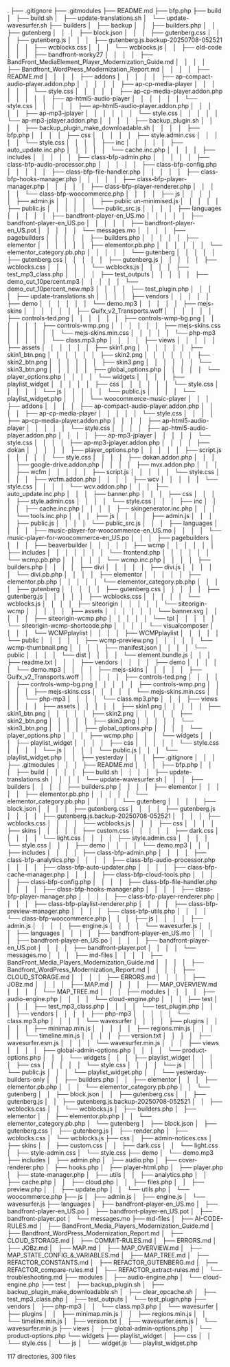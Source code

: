 .
├── .gitignore
├── .gitmodules
├── README.md
├── bfp.php
├── build
│   ├── build.sh
│   ├── update-translations.sh
│   └── update-wavesurfer.sh
├── builders
│   ├── backup
│   │   ├── builders.php
│   │   ├── gutenberg
│   │   │   ├── block.json
│   │   │   ├── gutenberg.css
│   │   │   ├── gutenberg.js
│   │   │   ├── gutenberg.js.backup-20250708-052521
│   │   │   ├── wcblocks.css
│   │   │   └── wcblocks.js
│   │   ├── old-code
│   │   │   ├── bandfront-worky27
│   │   │   │   ├── BandFront_MediaElement_Player_Modernization_Guide.md
│   │   │   │   ├── Bandfront_WordPress_Modernization_Report.md
│   │   │   │   ├── README.md
│   │   │   │   ├── addons
│   │   │   │   │   ├── ap-compact-audio-player.addon.php
│   │   │   │   │   ├── ap-cp-media-player
│   │   │   │   │   │   └── style.css
│   │   │   │   │   ├── ap-cp-media-player.addon.php
│   │   │   │   │   ├── ap-html5-audio-player
│   │   │   │   │   │   └── style.css
│   │   │   │   │   ├── ap-html5-audio-player.addon.php
│   │   │   │   │   ├── ap-mp3-jplayer
│   │   │   │   │   │   └── style.css
│   │   │   │   │   └── ap-mp3-jplayer.addon.php
│   │   │   │   ├── backup_plugin.sh
│   │   │   │   ├── backup_plugin_make_downloadable.sh
│   │   │   │   ├── bfp.php
│   │   │   │   ├── css
│   │   │   │   │   ├── style.admin.css
│   │   │   │   │   └── style.css
│   │   │   │   ├── inc
│   │   │   │   │   ├── auto_update.inc.php
│   │   │   │   │   └── cache.inc.php
│   │   │   │   ├── includes
│   │   │   │   │   ├── class-bfp-admin.php
│   │   │   │   │   ├── class-bfp-audio-processor.php
│   │   │   │   │   ├── class-bfp-config.php
│   │   │   │   │   ├── class-bfp-file-handler.php
│   │   │   │   │   ├── class-bfp-hooks-manager.php
│   │   │   │   │   ├── class-bfp-player-manager.php
│   │   │   │   │   ├── class-bfp-player-renderer.php
│   │   │   │   │   └── class-bfp-woocommerce.php
│   │   │   │   ├── js
│   │   │   │   │   ├── admin.js
│   │   │   │   │   ├── public un-minimised.js
│   │   │   │   │   ├── public.js
│   │   │   │   │   └── public_src.js
│   │   │   │   ├── languages
│   │   │   │   │   ├── bandfront-player-en_US.mo
│   │   │   │   │   ├── bandfront-player-en_US.po
│   │   │   │   │   ├── bandfront-player-en_US.pot
│   │   │   │   │   └── messages.mo
│   │   │   │   ├── pagebuilders
│   │   │   │   │   ├── builders.php
│   │   │   │   │   ├── elementor
│   │   │   │   │   │   ├── elementor.pb.php
│   │   │   │   │   │   └── elementor_category.pb.php
│   │   │   │   │   └── gutenberg
│   │   │   │   │       ├── gutenberg.css
│   │   │   │   │       ├── gutenberg.js
│   │   │   │   │       ├── wcblocks.css
│   │   │   │   │       └── wcblocks.js
│   │   │   │   ├── test_mp3_class.php
│   │   │   │   ├── test_outputs
│   │   │   │   │   ├── demo_cut_10percent.mp3
│   │   │   │   │   └── demo_cut_10percent_new.mp3
│   │   │   │   ├── test_plugin.php
│   │   │   │   ├── update-translations.sh
│   │   │   │   ├── vendors
│   │   │   │   │   ├── demo
│   │   │   │   │   │   └── demo.mp3
│   │   │   │   │   ├── mejs-skins
│   │   │   │   │   │   ├── Guifx_v2_Transports.woff
│   │   │   │   │   │   ├── controls-ted.png
│   │   │   │   │   │   ├── controls-wmp-bg.png
│   │   │   │   │   │   ├── controls-wmp.png
│   │   │   │   │   │   ├── mejs-skins.css
│   │   │   │   │   │   └── mejs-skins.min.css
│   │   │   │   │   └── php-mp3
│   │   │   │   │       └── class.mp3.php
│   │   │   │   ├── views
│   │   │   │   │   ├── assets
│   │   │   │   │   │   ├── skin1.png
│   │   │   │   │   │   ├── skin1_btn.png
│   │   │   │   │   │   ├── skin2.png
│   │   │   │   │   │   ├── skin2_btn.png
│   │   │   │   │   │   ├── skin3.png
│   │   │   │   │   │   └── skin3_btn.png
│   │   │   │   │   ├── global_options.php
│   │   │   │   │   └── player_options.php
│   │   │   │   └── widgets
│   │   │   │       ├── playlist_widget
│   │   │   │       │   ├── css
│   │   │   │       │   │   └── style.css
│   │   │   │       │   └── js
│   │   │   │       │       └── public.js
│   │   │   │       └── playlist_widget.php
│   │   │   └── woocommerce-music-player
│   │   │       ├── addons
│   │   │       │   ├── ap-compact-audio-player.addon.php
│   │   │       │   ├── ap-cp-media-player
│   │   │       │   │   └── style.css
│   │   │       │   ├── ap-cp-media-player.addon.php
│   │   │       │   ├── ap-html5-audio-player
│   │   │       │   │   └── style.css
│   │   │       │   ├── ap-html5-audio-player.addon.php
│   │   │       │   ├── ap-mp3-jplayer
│   │   │       │   │   └── style.css
│   │   │       │   ├── ap-mp3-jplayer.addon.php
│   │   │       │   ├── dokan
│   │   │       │   │   ├── player_options.php
│   │   │       │   │   ├── script.js
│   │   │       │   │   └── style.css
│   │   │       │   ├── dokan.addon.php
│   │   │       │   ├── google-drive.addon.php
│   │   │       │   ├── mvx.addon.php
│   │   │       │   ├── wcfm
│   │   │       │   │   ├── script.js
│   │   │       │   │   └── style.css
│   │   │       │   ├── wcfm.addon.php
│   │   │       │   ├── wcv
│   │   │       │   │   └── style.css
│   │   │       │   └── wcv.addon.php
│   │   │       ├── auto_update.inc.php
│   │   │       ├── banner.php
│   │   │       ├── css
│   │   │       │   ├── style.admin.css
│   │   │       │   └── style.css
│   │   │       ├── inc
│   │   │       │   ├── cache.inc.php
│   │   │       │   ├── skingenerator.inc.php
│   │   │       │   └── tools.inc.php
│   │   │       ├── js
│   │   │       │   ├── admin.js
│   │   │       │   ├── public.js
│   │   │       │   └── public_src.js
│   │   │       ├── languages
│   │   │       │   ├── music-player-for-woocommerce-en_US.mo
│   │   │       │   └── music-player-for-woocommerce-en_US.po
│   │   │       ├── pagebuilders
│   │   │       │   ├── beaverbuilder
│   │   │       │   │   ├── wcmp
│   │   │       │   │   │   ├── includes
│   │   │       │   │   │   │   └── frontend.php
│   │   │       │   │   │   └── wcmp.pb.php
│   │   │       │   │   └── wcmp.inc.php
│   │   │       │   ├── builders.php
│   │   │       │   ├── divi
│   │   │       │   │   ├── divi.js
│   │   │       │   │   └── divi.pb.php
│   │   │       │   ├── elementor
│   │   │       │   │   ├── elementor.pb.php
│   │   │       │   │   └── elementor_category.pb.php
│   │   │       │   ├── gutenberg
│   │   │       │   │   ├── gutenberg.css
│   │   │       │   │   ├── gutenberg.js
│   │   │       │   │   ├── wcblocks.css
│   │   │       │   │   └── wcblocks.js
│   │   │       │   ├── siteorigin
│   │   │       │   │   └── siteorigin-wcmp
│   │   │       │   │       ├── assets
│   │   │       │   │       │   └── banner.svg
│   │   │       │   │       ├── siteorigin-wcmp.php
│   │   │       │   │       └── tpl
│   │   │       │   │           └── siteorigin-wcmp-shortcode.php
│   │   │       │   └── visualcomposer
│   │   │       │       └── WCMPplaylist
│   │   │       │           ├── WCMPplaylist
│   │   │       │           │   └── public
│   │   │       │           │       ├── wcmp-preview.png
│   │   │       │           │       └── wcmp-thumbnail.png
│   │   │       │           ├── manifest.json
│   │   │       │           └── public
│   │   │       │               └── dist
│   │   │       │                   └── element.bundle.js
│   │   │       ├── readme.txt
│   │   │       ├── vendors
│   │   │       │   ├── demo
│   │   │       │   │   └── demo.mp3
│   │   │       │   ├── mejs-skins
│   │   │       │   │   ├── Guifx_v2_Transports.woff
│   │   │       │   │   ├── controls-ted.png
│   │   │       │   │   ├── controls-wmp-bg.png
│   │   │       │   │   ├── controls-wmp.png
│   │   │       │   │   ├── mejs-skins.css
│   │   │       │   │   └── mejs-skins.min.css
│   │   │       │   └── php-mp3
│   │   │       │       └── class.mp3.php
│   │   │       ├── views
│   │   │       │   ├── assets
│   │   │       │   │   ├── skin1.png
│   │   │       │   │   ├── skin1_btn.png
│   │   │       │   │   ├── skin2.png
│   │   │       │   │   ├── skin2_btn.png
│   │   │       │   │   ├── skin3.png
│   │   │       │   │   └── skin3_btn.png
│   │   │       │   ├── global_options.php
│   │   │       │   └── player_options.php
│   │   │       ├── wcmp.php
│   │   │       └── widgets
│   │   │           ├── playlist_widget
│   │   │           │   ├── css
│   │   │           │   │   └── style.css
│   │   │           │   └── js
│   │   │           │       └── public.js
│   │   │           └── playlist_widget.php
│   │   ├── yesterday
│   │   │   ├── .gitignore
│   │   │   ├── .gitmodules
│   │   │   ├── README.md
│   │   │   ├── bfp.php
│   │   │   ├── build
│   │   │   │   ├── build.sh
│   │   │   │   ├── update-translations.sh
│   │   │   │   └── update-wavesurfer.sh
│   │   │   ├── builders
│   │   │   │   ├── builders.php
│   │   │   │   ├── elementor
│   │   │   │   │   ├── elementor.pb.php
│   │   │   │   │   └── elementor_category.pb.php
│   │   │   │   └── gutenberg
│   │   │   │       ├── block.json
│   │   │   │       ├── gutenberg.css
│   │   │   │       ├── gutenberg.js
│   │   │   │       ├── gutenberg.js.backup-20250708-052521
│   │   │   │       ├── wcblocks.css
│   │   │   │       └── wcblocks.js
│   │   │   ├── css
│   │   │   │   ├── skins
│   │   │   │   │   ├── custom.css
│   │   │   │   │   ├── dark.css
│   │   │   │   │   └── light.css
│   │   │   │   ├── style.admin.css
│   │   │   │   └── style.css
│   │   │   ├── demo
│   │   │   │   └── demo.mp3
│   │   │   ├── includes
│   │   │   │   ├── class-bfp-admin.php
│   │   │   │   ├── class-bfp-analytics.php
│   │   │   │   ├── class-bfp-audio-processor.php
│   │   │   │   ├── class-bfp-auto-updater.php
│   │   │   │   ├── class-bfp-cache-manager.php
│   │   │   │   ├── class-bfp-cloud-tools.php
│   │   │   │   ├── class-bfp-config.php
│   │   │   │   ├── class-bfp-file-handler.php
│   │   │   │   ├── class-bfp-hooks-manager.php
│   │   │   │   ├── class-bfp-player-manager.php
│   │   │   │   ├── class-bfp-player-renderer.php
│   │   │   │   ├── class-bfp-playlist-renderer.php
│   │   │   │   ├── class-bfp-preview-manager.php
│   │   │   │   ├── class-bfp-utils.php
│   │   │   │   └── class-bfp-woocommerce.php
│   │   │   ├── js
│   │   │   │   ├── admin.js
│   │   │   │   ├── engine.js
│   │   │   │   └── wavesurfer.js
│   │   │   ├── languages
│   │   │   │   ├── bandfront-player-en_US.mo
│   │   │   │   ├── bandfront-player-en_US.po
│   │   │   │   ├── bandfront-player-en_US.pot
│   │   │   │   ├── bandfront-player.pot
│   │   │   │   └── messages.mo
│   │   │   ├── md-files
│   │   │   │   ├── BandFront_Media_Players_Modernization_Guide.md
│   │   │   │   ├── Bandfront_WordPress_Modernization_Report.md
│   │   │   │   ├── CLOUD_STORAGE.md
│   │   │   │   ├── ERRORS.md
│   │   │   │   ├── JOBz.md
│   │   │   │   ├── MAP.md
│   │   │   │   ├── MAP_OVERVIEW.md
│   │   │   │   └── MAP_TREE.md
│   │   │   ├── modules
│   │   │   │   ├── audio-engine.php
│   │   │   │   └── cloud-engine.php
│   │   │   ├── test
│   │   │   │   ├── test_mp3_class.php
│   │   │   │   └── test_plugin.php
│   │   │   ├── vendors
│   │   │   │   ├── php-mp3
│   │   │   │   │   └── class.mp3.php
│   │   │   │   └── wavesurfer
│   │   │   │       ├── plugins
│   │   │   │       │   ├── minimap.min.js
│   │   │   │       │   ├── regions.min.js
│   │   │   │       │   └── timeline.min.js
│   │   │   │       ├── version.txt
│   │   │   │       ├── wavesurfer.esm.js
│   │   │   │       └── wavesurfer.min.js
│   │   │   ├── views
│   │   │   │   ├── global-admin-options.php
│   │   │   │   └── product-options.php
│   │   │   └── widgets
│   │   │       ├── playlist_widget
│   │   │       │   ├── css
│   │   │       │   │   └── style.css
│   │   │       │   └── js
│   │   │       │       └── public.js
│   │   │       └── playlist_widget.php
│   │   └── yesterday-builders-only
│   │       ├── builders.php
│   │       ├── elementor
│   │       │   ├── elementor.pb.php
│   │       │   └── elementor_category.pb.php
│   │       └── gutenberg
│   │           ├── block.json
│   │           ├── gutenberg.css
│   │           ├── gutenberg.js
│   │           ├── gutenberg.js.backup-20250708-052521
│   │           ├── wcblocks.css
│   │           └── wcblocks.js
│   ├── builders.php
│   ├── elementor
│   │   ├── elementor.pb.php
│   │   └── elementor_category.pb.php
│   └── gutenberg
│       ├── block.json
│       ├── gutenberg.css
│       ├── gutenberg.js
│       ├── render.php
│       ├── wcblocks.css
│       └── wcblocks.js
├── css
│   ├── admin-notices.css
│   ├── skins
│   │   ├── custom.css
│   │   ├── dark.css
│   │   └── light.css
│   ├── style-admin.css
│   └── style.css
├── demo
│   └── demo.mp3
├── includes
│   ├── admin.php
│   ├── audio.php
│   ├── cover-renderer.php
│   ├── hooks.php
│   ├── player-html.php
│   ├── player.php
│   ├── state-manager.php
│   ├── utils
│   │   ├── analytics.php
│   │   ├── cache.php
│   │   ├── cloud.php
│   │   ├── files.php
│   │   ├── preview.php
│   │   ├── update.php
│   │   └── utils.php
│   └── woocommerce.php
├── js
│   ├── admin.js
│   ├── engine.js
│   └── wavesurfer.js
├── languages
│   ├── bandfront-player-en_US.mo
│   ├── bandfront-player-en_US.po
│   ├── bandfront-player-en_US.pot
│   ├── bandfront-player.pot
│   └── messages.mo
├── md-files
│   ├── AI-CODE-RULES.md
│   ├── BandFront_Media_Players_Modernization_Guide.md
│   ├── Bandfront_WordPress_Modernization_Report.md
│   ├── CLOUD_STORAGE.md
│   ├── COMMIT-RULES.md
│   ├── ERRORS.md
│   ├── JOBz.md
│   ├── MAP.md
│   ├── MAP_OVERVIEW.md
│   ├── MAP_STATE_CONFIG_&_VARIABLES.md
│   ├── MAP_TREE.md
│   ├── REFACTOR_CONSTANTS.md
│   ├── REFACTOR_GUTENBERG.md
│   ├── REFACTOR_compare-rules.md
│   ├── REFACTOR_extract-rules.md
│   └── troubleshooting.md
├── modules
│   ├── audio-engine.php
│   └── cloud-engine.php
├── test
│   ├── backup_plugin.sh
│   ├── backup_plugin_make_downloadable.sh
│   ├── clear_opcache.sh
│   ├── test_mp3_class.php
│   ├── test_outputs
│   └── test_plugin.php
├── vendors
│   ├── php-mp3
│   │   └── class.mp3.php
│   └── wavesurfer
│       ├── plugins
│       │   ├── minimap.min.js
│       │   ├── regions.min.js
│       │   └── timeline.min.js
│       ├── version.txt
│       ├── wavesurfer.esm.js
│       └── wavesurfer.min.js
├── views
│   ├── global-admin-options.php
│   └── product-options.php
└── widgets
    ├── playlist_widget
    │   ├── css
    │   │   └── style.css
    │   └── js
    │       └── widget.js
    └── playlist_widget.php

117 directories, 300 files
